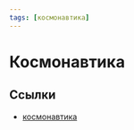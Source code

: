 ```yaml
---
tags: [космонавтика]
---
```

# Космонавтика

## Ссылки

* [космонавтика](https://ru.wikipedia.org/wiki/%D0%9A%D0%BE%D1%81%D0%BC%D0%BE%D0%BD%D0%B0%D0%B2%D1%82%D0%B8%D0%BA%D0%B0 "Космонавтика")
